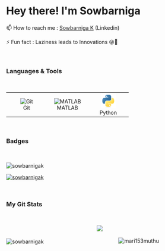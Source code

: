 <h1>Hey there! I'm Sowbarniga</h1>


<!-- 👯 I’m looking to collaborate on ... -->

<!--🤔 I’m looking for help with ... -->

<!--💬 Discuss with me about -->

📫 How to reach me : [Sowbarniga K](https://www.linkedin.com/in/sowbarniga-k-2b6138210/) (Linkedin)

⚡ Fun fact : Laziness leads to Innovations 😜🤭

<br>
<h3>Languages & Tools</h3>
<br>
<table>
  <tr>
    <td align="center" width="96">
      <a>
        <img src="https://www.vectorlogo.zone/logos/git-scm/git-scm-icon.svg" width="48" height="48" alt="Git" />
      </a>
      <br>Git
    </td>
    <td align="center" width="96">
      <a>
        <img src="https://seeklogo.com/images/M/matlab-logo-AE6C96A5DD-seeklogo.com.png" width="48" height="48" alt="MATLAB" />
      </a>
      <br>MATLAB
    </td>
    <td align="center" width="96">
      <a> <img src="https://raw.githubusercontent.com/devicons/devicon/master/icons/python/python-original.svg" alt="Python" width="40" height="40"/> </a>
      <br>Python
    </td>
    
  </tr>
</table>

<br>
<h3>Badges</h3>
<br>
<p align="left"> <img src="https://komarev.com/ghpvc/?username=sowbarnigak&label=Profile%20views&color=0e75b6&style=flat" alt="sowbarnigak" /> </p>
<p align="left"> <a href="https://github.com/ryo-ma/github-profile-trophy"><img src="https://github-profile-trophy.vercel.app/?username=sowbarnigak" alt="sowbarnigak" /></a> </p>

<br>
<h3>My Git Stats</h3>
<br>
<p align="center"> <img src="https://github-readme-stats.vercel.app/api?username=sowbarnigak&show_icons=true&theme=tokyonight&count_private=true&include_all_commits=true" />
<p><img align="right"width="40%" height="200"src="https://github-readme-stats.vercel.app/api/top-langs?username=sowbarnigak&show_icons=true&locale=en&layout=compact&theme=tokyonight" alt="mari153muthu" /></p> 
<p><img align="center" width="48%" height="200" src="https://github-readme-streak-stats.herokuapp.com/?user=sowbarnigak&theme=tokyonight" alt="sowbarnigak" /></p>
